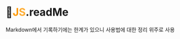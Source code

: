 # :bookmark_tabs:<span style="color:#ff9900">J</span><span style="color:#ffad33">S</span>.readMe

Markdown에서 기록하기에는 한계가 있으니 사용법에 대한 정리 위주로 사용

